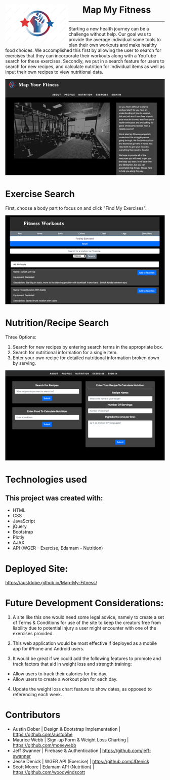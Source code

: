 <div>
<img src="assets/readme-images/logo.png" alt="Map My Fitness Logo" width="200px" align="left">
<h1 align="center">Map My Fitness</h1>
</div>
<hr>


Starting a new health journey can be a challenge without help.  Our goal was to provide the average individual some tools to plan their own workouts and make healthy food choices.  We accomplished this first by allowing the user to search for exercises that they can incorporate their workouts along with a YouTube search for these exercises.  Secondly, we put in a search feature for users to search for new recipes, and calculate nutrition for Individual items as well as input their own recipes to view nutritional data.

<img src="assets/readme-images/map-fitness-1.png" alt="Map My Fitness Homepage">

# Exercise Search
First, choose a body part to focus on and click "Find My Exercises".

<img src="assets/readme-images/map-fitness-3.png" alt="Map My Fitness - Exercise Search">

# Nutrition/Recipe Search
Three Options:

1. Search for new recipes by entering search terms in the appropriate box.
2. Search for nutritional information for a single item.
3. Enter your own recipe for detailed nutritional information broken down by serving.

<img src="assets/readme-images/map-fitness-2.png" alt="Map My Fitness - Nutrition Search">

# Technologies used
## This project was created with:

* HTML
* CSS
* JavaScript
* jQuery
* Bootstrap
* Plotly
* AJAX
* API (WGER - Exercise, Edamam - Nutrition)

# Deployed Site:
https://austdobe.github.io/Map-My-Fitness/

# Future Development Considerations:

1. A site like this one would need some legal advice, namely to create a set of Terms & Conditions for use of the site to keep the creators free from liability due to potential injury a user might encounter with one of the exercises provided.

2. This web application would be most effective if deployed as a mobile app for iPhone and Android users.

3. It would be great if we could add the following features to promote and track factors that aid in weight loss and strength training:

* Allow users to track their calories for the day.
* Allow users to create a workout plan for each day.
	
4. Update the weight loss chart feature to show dates, as opposed to referencing each week.

# Contributors
* Austin Dober | Design & Bootstrap Implementation | https://github.com/austdobe
* Maurice Webb | Sign-up Form & Weight Loss Charting | https://github.com/moeewebb
* Jeff Swanner | Firebase & Authentication | https://github.com/jeff-swanner
* Jesse Denick | WGER API (Exercise) | https://github.com/JDenick
* Scott Moore | Edamam API (Nutrition) | https://github.com/woodwindscott
